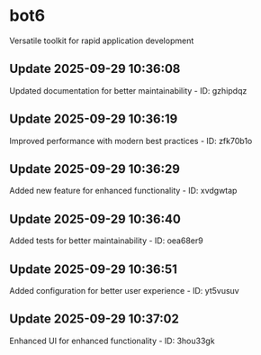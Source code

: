 # bot6
Versatile toolkit for rapid application development

## Update 2025-09-29 10:36:08
Updated documentation for better maintainability - ID: gzhipdqz


## Update 2025-09-29 10:36:19
Improved performance with modern best practices - ID: zfk70b1o


## Update 2025-09-29 10:36:29
Added new feature for enhanced functionality - ID: xvdgwtap


## Update 2025-09-29 10:36:40
Added tests for better maintainability - ID: oea68er9


## Update 2025-09-29 10:36:51
Added configuration for better user experience - ID: yt5vusuv


## Update 2025-09-29 10:37:02
Enhanced UI for enhanced functionality - ID: 3hou33gk

